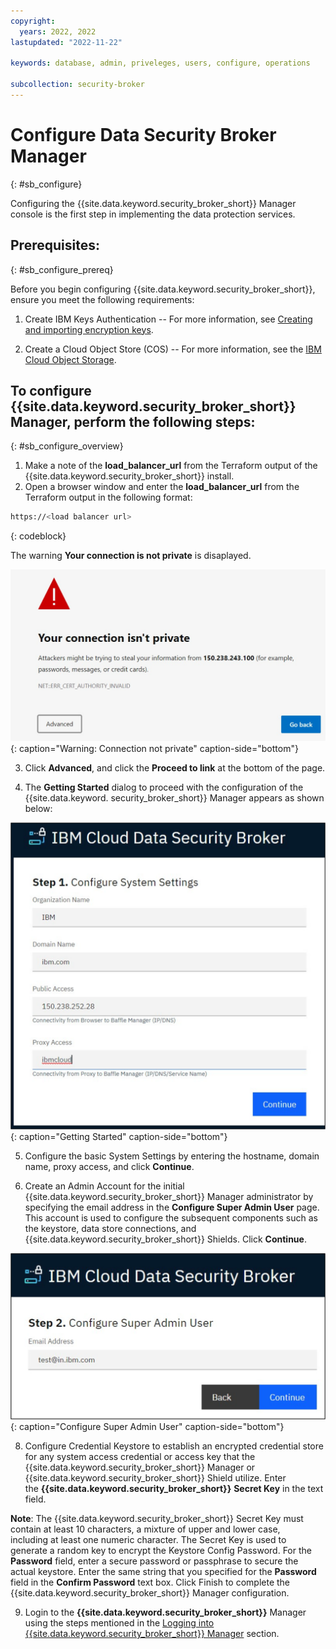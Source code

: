 ```yaml
---
copyright:
  years: 2022, 2022
lastupdated: "2022-11-22"

keywords: database, admin, priveleges, users, configure, operations

subcollection: security-broker
---
```


# Configure Data Security Broker Manager
{: #sb_configure}

Configuring the {{site.data.keyword.security_broker_short}} Manager console is the first step
in implementing the data protection services.

## **Prerequisites:**
{: #sb_configure_prereq}

Before you begin configuring {{site.data.keyword.security_broker_short}}, ensure you meet the
following requirements:

1.  Create IBM Keys Authentication -- For more information, see
    [Creating and importing encryption
    keys](https://cloud.ibm.com/docs/key-protect?topic=key-protect-tutorial-import-keys).

2.  Create a Cloud Object Store (COS) -- For more information, see
    the [IBM Cloud Object
    Storage](https://www.ibm.com/cloud/object-storage).

## To configure {{site.data.keyword.security_broker_short}} Manager, perform the following steps:
{: #sb_configure_overview}

1.  Make a note of the **load_balancer_url** from the Terraform output of the {{site.data.keyword.security_broker_short}} install.
2.  Open a browser window and enter the **load_balancer_url** from the Terraform output in the following format:

```sh
https://<load balancer url>
```
{: codeblock}    

The warning **Your connection is not private** is disaplayed.

![Warning: Connection not private](../images/warning.svg){: caption="Warning: Connection not private" caption-side="bottom"}

3.  Click **Advanced**, and click the **Proceed to link** at the bottom of the page.

4.  The **Getting Started** dialog to proceed with the configuration of the {{site.data.keyword.        security_broker_short}} Manager appears as shown below:

![Getting Started](../images/getting_started.svg){: caption="Getting Started" caption-side="bottom"}

5.  Configure the basic System Settings by entering the hostname, domain name, proxy access, and click **Continue**.

6.  Create an Admin Account for the initial {{site.data.keyword.security_broker_short}} Manager administrator by specifying the email address in the **Configure Super Admin User** page. This account is   used to configure the subsequent components such as the keystore, data store connections,
and {{site.data.keyword.security_broker_short}} Shields. Click **Continue**.  

![Configure Super Admin User](../images/superadmin.svg){: caption="Configure Super Admin User" caption-side="bottom"}

8.  Configure Credential Keystore to establish an encrypted credential store for any system access credential or access key that the {{site.data.keyword.security_broker_short}} Manager or {{site.data.keyword.security_broker_short}} Shield utilize. Enter the **{{site.data.keyword.security_broker_short}}** **Secret Key** in the text field. 

**Note**: The {{site.data.keyword.security_broker_short}} Secret Key must contain at least 10 characters, a mixture of upper and lower case, including at least one numeric character. The Secret Key is used to generate a random key to encrypt the Keystore Config Password. For the **Password** field, enter a secure
password or passphrase to secure the actual keystore. Enter the same string that you specified for the **Password** field in the **Confirm Password** text box. Click Finish to complete the {{site.data.keyword.security_broker_short}} Manager configuration.

9. Login to the **{{site.data.keyword.security_broker_short}}** Manager using the steps mentioned in the [Logging into {{site.data.keyword.security_broker_short}} Manager](/docs/security-broker?topic=security-broker-sb_login) section.
